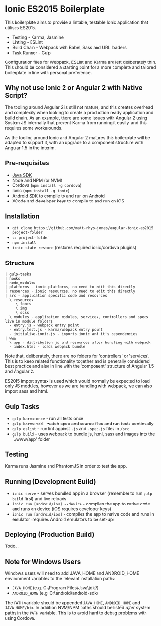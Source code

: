 # Ionic ES2015 Boilerplate
This boilerplate aims to provide a lintable, testable Ionic application that utilises ES2015. 

- Testing - Karma, Jasmine
- Linting - ESLint
- Build Chain - Webpack with Babel, Sass and URL loaders
- Task Runner - Gulp

Configuration files for Webpack, ESLint and Karma are left deliberately thin. This should be considered
a starting point for a more complete and tailored boilerplate in line with personal preference.

## Why not use Ionic 2 or Angular 2 with Native Script?
The tooling around Angular 2 is still not mature, and this creates overhead and complexity when looking to create a
production ready application and build chain. As an example, there are some issues with Angular 2 using System JS 
internally that prevent Karma from running it easily, and this requires some workarounds. 

As the tooling around Ionic and Angular 2 matures this boilerplate will be adapted to support it, with an upgrade to 
a component structure with Angular 1.5 in the interim.

## Pre-requisites
- [Java SDK](http://www.oracle.com/technetwork/java/javase/downloads/index.html)
- Node and NPM (or NVM)
- Cordova (`npm install -g cordova`)
- Ionic (`npm install -g ionic`)
- [Android SDK](http://developer.android.com/sdk/installing/index.html?pkg=tools) to compile to and run on Android
- XCode and developer keys to compile to and run on iOS

## Installation
- `git clone https://github.com/matt-rhys-jones/angular-ionic-es2015 project-folder`
- `cd project-folder`
- `npm install`
- `ionic state restore` (restores required ionic/cordova plugins)

## Structure
```
| gulp-tasks 
| hooks
| node_modules 
| platforms - ionic platforms, no need to edit this directly
| resources - ionic resources, no need to edit this directly
| src - application specific code and resources
  \ resources
     \ fonts 
     \ img 
     \ scss 
  \ modules - application modules, services, controllers and specs live in module folders
  - entry.js - webpack entry point
  - entry.test.js - karma/webpack entry point
  - initialise-ionic.js - imports ionic and it's dependencies
| www
  \ app - distribution js and resources after bundling with webpack
  - index.html - loads webpack bundle
```

Note that, deliberately, there are no folders for 'controllers' or 'services'. This is to keep related functionality 
together and is generally considered best practice and also in line with the 'component' structure of Angular 1.5 and 
Angular 2.

ES2015 import syntax is used which would normally be expected to load only JS modules, however as 
we are bundling with webpack, we can also import sass and html.

## Gulp Tasks
- `gulp karma:once` - run all tests once
- `gulp karma:tdd` - watch spec and source files and run tests continually
- `gulp eslint` - run lint against `.js` and `.spec.js` files in `/src`
- `gulp build` - uses webpack to bundle js, html, sass and images into the `./www/app' folder

## Testing
Karma runs Jasmine and PhantomJS in order to test the app. 

## Running (Development Build)
- `ionic serve` - serves bundled app in a browser (remember to run `gulp build` first) and live reloads
- `ionic run [android/ios] --device` - compiles the app to native code and runs on device (iOS requires developer keys)
- `ionic run [android/ios]` - compiles the app to native code and runs in emulator (requires Android emulators to be set-up)

## Deploying (Production Build)
Todo...

## Note for Windows Users
Windows users will need to add JAVA_HOME and ANDROID_HOME environment variables to the relevant installation
paths:

- `JAVA_HOME` (e.g. C:\Program Files\Java\jdk7)
- `ANDROID_HOME` (e.g. C:\android\android-sdk)

The `PATH` variable should be appended `JAVA_HOME`, `ANDROID_HOME` and `JAVA_HOME/bin`. In addition
NVM/NPM paths should be listed *after* system paths in the `PATH` variable. This is to avoid hard to debug problems
with using Cordova.
